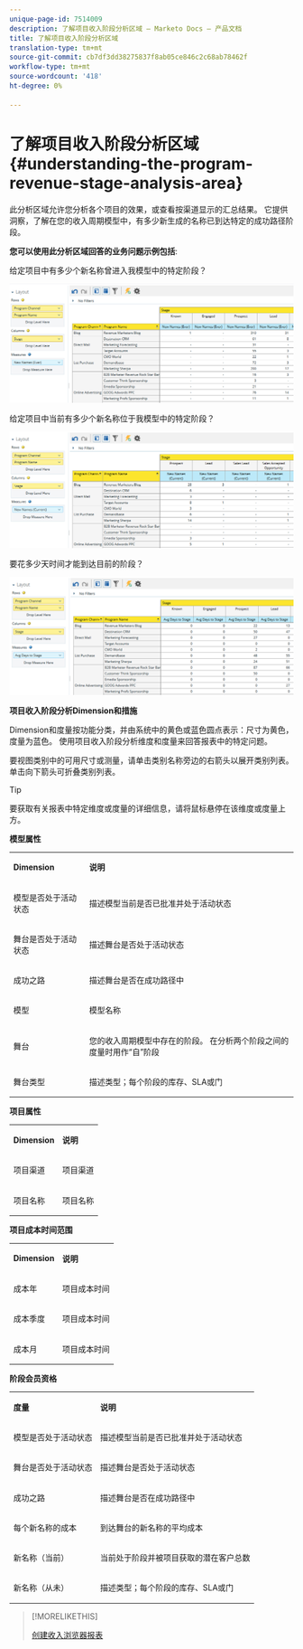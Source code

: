 ```yaml
---
unique-page-id: 7514009
description: 了解项目收入阶段分析区域 — Marketo Docs — 产品文档
title: 了解项目收入阶段分析区域
translation-type: tm+mt
source-git-commit: cb7df3dd38275837f8ab05ce846c2c68ab78462f
workflow-type: tm+mt
source-wordcount: '418'
ht-degree: 0%

---
```



# 了解项目收入阶段分析区域{#understanding-the-program-revenue-stage-analysis-area}

此分析区域允许您分析各个项目的效果，或查看按渠道显示的汇总结果。 它提供洞察，了解在您的收入周期模型中，有多少新生成的名称已到达特定的成功路径阶段。

**您可以使用此分析区域回答的业务问题示例包括**:

给定项目中有多少个新名称曾进入我模型中的特定阶段？

![](assets/one-3.png)

给定项目中当前有多少个新名称位于我模型中的特定阶段？

![](assets/two-3.png)

要花多少天时间才能到达目前的阶段？

![](assets/three-3.png)

**项目收入阶段分析Dimension和措施**

Dimension和度量按功能分类，并由系统中的黄色或蓝色圆点表示：尺寸为黄色，度量为蓝色。 使用项目收入阶段分析维度和度量来回答报表中的特定问题。

要视图类别中的可用尺寸或测量，请单击类别名称旁边的右箭头以展开类别列表。 单击向下箭头可折叠类别列表。

>[!TIP]
>
>要获取有关报表中特定维度或度量的详细信息，请将鼠标悬停在该维度或度量上方。

**模型属性**

<table> 
 <tbody> 
  <tr> 
   <td colspan="1" rowspan="1"><strong>Dimension</strong></td> 
   <td colspan="1" rowspan="1"><p><strong>说明</strong></p></td> 
  </tr> 
  <tr> 
   <td colspan="1" rowspan="1"><p>模型是否处于活动状态</p></td> 
   <td colspan="1" rowspan="1"><p>描述模型当前是否已批准并处于活动状态</p></td> 
  </tr> 
  <tr> 
   <td colspan="1" rowspan="1"><p>舞台是否处于活动状态</p></td> 
   <td colspan="1" rowspan="1"><p>描述舞台是否处于活动状态</p></td> 
  </tr> 
  <tr> 
   <td colspan="1" rowspan="1"><p>成功之路</p></td> 
   <td colspan="1" rowspan="1"><p>描述舞台是否在成功路径中</p></td> 
  </tr> 
  <tr> 
   <td colspan="1" rowspan="1"><p>模型</p></td> 
   <td colspan="1" rowspan="1"><p>模型名称</p></td> 
  </tr> 
  <tr> 
   <td colspan="1" rowspan="1"><p>舞台</p></td> 
   <td colspan="1" rowspan="1"><p>您的收入周期模型中存在的阶段。 在分析两个阶段之间的度量时用作“自”阶段</p></td> 
  </tr> 
  <tr> 
   <td colspan="1" rowspan="1"><p>舞台类型</p></td> 
   <td colspan="1" rowspan="1"><p>描述类型；每个阶段的库存、SLA或门</p></td> 
  </tr> 
 </tbody> 
</table>

**项目属性**

<table> 
 <tbody> 
  <tr> 
   <td colspan="1" rowspan="1"><p><strong>Dimension</strong></p></td> 
   <td colspan="1" rowspan="1"><p><strong>说明</strong></p></td> 
  </tr> 
  <tr> 
   <td colspan="1" rowspan="1"><p>项目渠道</p></td> 
   <td colspan="1" rowspan="1"><p>项目渠道</p></td> 
  </tr> 
  <tr> 
   <td colspan="1" rowspan="1"><p>项目名称</p></td> 
   <td colspan="1" rowspan="1"><p>项目名称</p></td> 
  </tr> 
 </tbody> 
</table>

**项目成本时间范围**

<table> 
 <tbody> 
  <tr> 
   <td colspan="1" rowspan="1"><p><strong>Dimension</strong></p></td> 
   <td colspan="1" rowspan="1"><p><strong>说明</strong></p></td> 
  </tr> 
  <tr> 
   <td colspan="1" rowspan="1"><p>成本年</p></td> 
   <td colspan="1" rowspan="1"><p>项目成本时间</p></td> 
  </tr> 
  <tr> 
   <td colspan="1" rowspan="1"><p>成本季度</p></td> 
   <td colspan="1" rowspan="1"><p>项目成本时间</p></td> 
  </tr> 
  <tr> 
   <td colspan="1" rowspan="1"><p>成本月</p></td> 
   <td colspan="1" rowspan="1"><p>项目成本时间</p></td> 
  </tr> 
 </tbody> 
</table>

**阶段会员资格**

<table> 
 <tbody> 
  <tr> 
   <td colspan="1" rowspan="1"><p><strong>度量</strong></p></td> 
   <td colspan="1" rowspan="1"><p><strong>说明</strong></p></td> 
  </tr> 
  <tr> 
   <td colspan="1" rowspan="1"><p>模型是否处于活动状态</p></td> 
   <td colspan="1" rowspan="1"><p>描述模型当前是否已批准并处于活动状态</p></td> 
  </tr> 
  <tr> 
   <td colspan="1" rowspan="1"><p>舞台是否处于活动状态</p></td> 
   <td colspan="1" rowspan="1"><p>描述舞台是否处于活动状态</p></td> 
  </tr> 
  <tr> 
   <td colspan="1" rowspan="1"><p>成功之路</p></td> 
   <td colspan="1" rowspan="1"><p>描述舞台是否在成功路径中</p></td> 
  </tr> 
  <tr> 
   <td colspan="1" rowspan="1"><p>每个新名称的成本</p></td> 
   <td colspan="1" rowspan="1"><p>到达舞台的新名称的平均成本</p></td> 
  </tr> 
  <tr> 
   <td colspan="1" rowspan="1"><p>新名称（当前）</p></td> 
   <td colspan="1" rowspan="1"><p>当前处于阶段并被项目获取的潜在客户总数</p></td> 
  </tr> 
  <tr> 
   <td colspan="1" rowspan="1"><p>新名称（从未）</p></td> 
   <td colspan="1" rowspan="1"><p>描述类型；每个阶段的库存、SLA或门</p></td> 
  </tr> 
 </tbody> 
</table>

>[!MORELIKETHIS]
>
>[创建收入浏览器报表](/help/marketo/product-docs/reporting/revenue-cycle-analytics/revenue-explorer/create-a-revenue-explorer-report.md)
